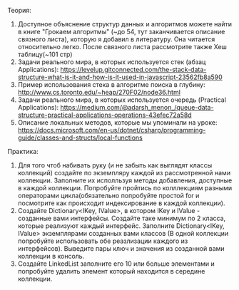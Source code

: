 Теория:
1. Доступное объяснение структур данных и алгоритмов можете найти в книге "Грокаем алгоритмы" (~до 54, тут заканчивается описание связного листа), которую я добавил в литературу. Она читается относительно легко. После связного листа рассмотрите также Хеш таблицу(~101 стр)
2. Задачи реального мира, в которых используется стек (абзац Applications): https://levelup.gitconnected.com/the-stack-data-structure-what-is-it-and-how-is-it-used-in-javascript-23562fb8a590
3. Пример использования стека в алгоритме поиска в глубину: http://www.cs.toronto.edu/~heap/270F02/node36.html
4. Задачи реального мира, в которых используется очередь (Practical Applications): https://medium.com/@adarsh_menon_/queue-data-structure-practical-applications-operations-43efec72a58d
5. Описание локальных методов, которые мы упоминали на уроке: https://docs.microsoft.com/en-us/dotnet/csharp/programming-guide/classes-and-structs/local-functions

Практика:
1. Для того чтоб набивать руку (и не забыть как выглядят классы коллекций) создайте по экземпляру каждой из рассмотренной нами коллекции. Заполните их исполльзуя методы добавления, доступные в каждой коллекции. Попробуйте пройтись по колллекциям разными операторами цикла(обязательно попробуйте простой for и посмотрите как происходит индексирование в каждой коллекции).
2. Создайте Dictionary<IKey, IValue>, в котором IKey и IValue - созданные вами интерфейсы. Создайте таке минимум по 2 класса, которые реализуют каждый интерфейс. Заполните Dictionary<IKey, IValue> экземплярами созданных вами классов (В одной коллекции попробуйте использовать обе реазлизации каждого из интерфейсов). Выведите пары ключ и значения из созданной вами коллекции в консоль.
3. Создайте LinkedList<T> заполните его 10 или больше элементами и попробуйте удалить элемент который находится в середине коллекции. 